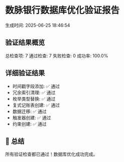 # 数脉银行数据库优化验证报告
生成时间: 2025-06-25 18:46:54

## 验证结果概览

总检查项: 7
通过检查: 7
失败检查: 0
成功率: 100.0%

## 详细验证结果

- 时间戳字段添加: ✅ 通过
- 冗余索引清理: ✅ 通过
- 枚举类型替换: ✅ 通过
- 复式记账表创建: ✅ 通过
- 数据迁移: ✅ 通过
- 触发器创建: ✅ 通过
- 约束创建: ✅ 通过

## 🎉 总结
所有验证检查都已通过！数据库优化成功完成。